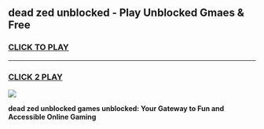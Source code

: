 
## dead zed unblocked - Play Unblocked Gmaes & Free
<h3>
<a href="https://news.freeplayer.one?title=dead_zed_unblocked&ref=16F">CLICK TO PLAY</a></h3>
<hr>

<h3>
<a href="https://news.freeplayer.one?title=dead_zed_unblocked&ref=16F">CLICK 2 PLAY</a>
  
</h3>

<a href="https://news.freeplayer.one?title=dead_zed_unblocked&ref=16F/"><img src="https://clearcache.store/games.png"></a>


**dead zed unblocked games unblocked: Your Gateway to Fun and Accessible Online Gaming**
